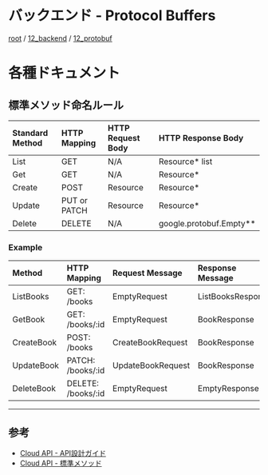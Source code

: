 # バックエンド - Protocol Buffers

[root](./../../../README.md) 
/ [12_backend](./../README.md) 
/ [12_protobuf](./README.md)

# 各種ドキュメント

## 標準メソッド命名ルール

| Standard Method |        HTTP Mapping         | HTTP Request Body |   HTTP Response Body    |
| :-------------- | :-------------------------- | :---------------- | :---------------------- |
| List            | GET <collection URL>        | N/A               | Resource* list          |
| Get             | GET <resource URL>          | N/A               | Resource*               |
| Create          | POST <collection URL>       | Resource          | Resource*               |
| Update          | PUT or PATCH <resource URL> | Resource          | Resource*               |
| Delete          | DELETE <resource URL>       | N/A               | google.protobuf.Empty** |

### Example

|   Method   |    HTTP Mapping    |  Request Message  | Response Message  |
| :--------- | :----------------- | :---------------- | :---------------- |
| ListBooks  | GET: /books        | EmptyRequest      | ListBooksResponse |
| GetBook    | GET: /books/:id    | EmptyRequest      | BookResponse      |
| CreateBook | POST: /books       | CreateBookRequest | BookResponse      |
| UpdateBook | PATCH: /books/:id  | UpdateBookRequest | BookResponse      |
| DeleteBook | DELETE: /books/:id | EmptyRequest      | EmptyResponse     |

---

## 参考

* [Cloud API - API設計ガイド](https://cloud.google.com/apis/design)
* [Cloud API - 標準メソッド](https://cloud.google.com/apis/design/standard_methods)
